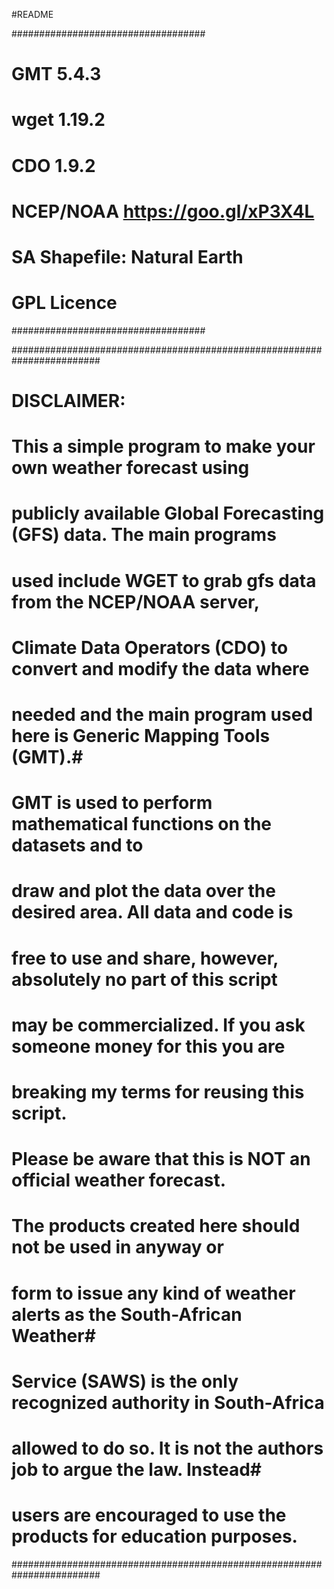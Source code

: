 #README

###################################            
#           GMT 5.4.3             #
#          wget 1.19.2            #
#           CDO 1.9.2             #
# NCEP/NOAA https://goo.gl/xP3X4L #
#   SA Shapefile: Natural Earth   #
#          GPL Licence            #
###################################

######################################################################## 
# DISCLAIMER:                                                          #
# This a simple program to make your own weather forecast using        #
# publicly available Global Forecasting (GFS) data. The main programs  #
# used include WGET to grab gfs data from the NCEP/NOAA server,        # 
# Climate Data Operators (CDO) to convert and modify the data where    # 
# needed and the main program used here is Generic Mapping Tools (GMT).# 
# GMT is used to perform mathematical functions on the datasets and to # 
# draw and plot the data over the desired area. All data and code is   # 
# free to use and share, however, absolutely no part of this script    # 
# may be commercialized. If you ask someone money for this you are     #
# breaking my terms for reusing this script.                           #
#                                                                      #
# Please be aware that this is NOT an official weather forecast.       # 
# The products created here should not be used in anyway or            #
# form to issue any kind of weather alerts as the South-African Weather#
# Service (SAWS) is the only recognized authority in South-Africa      #
# allowed to do so. It is not the authors job to argue the law. Instead#
# users are encouraged to use the products for education purposes.     #
########################################################################
